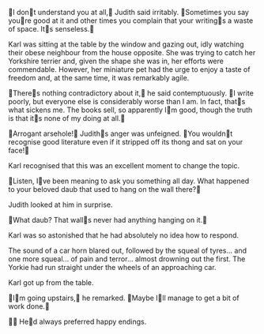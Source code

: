 I dont understand you at all, Judith said irritably. Sometimes you say youre good at it and other times you complain that your writings a waste of space. Its senseless.

Karl was sitting at the table by the window and gazing out, idly watching their obese neighbour from the house opposite. She was trying to catch her Yorkshire terrier and, given the shape she was in, her efforts were commendable. However, her miniature pet had the urge to enjoy a taste of freedom and, at the same time, it was remarkably agile.

Theres nothing contradictory about it, he said contemptuously. I write poorly, but everyone else is considerably worse than I am. In fact, thats what sickens me. The books sell, so apparently Im good, though the truth is that its none of my doing at all.

Arrogant arsehole! Judiths anger was unfeigned. You wouldnt recognise good literature even if it stripped off its thong and sat on your face!

Karl recognised that this was an excellent moment to change the topic.

Listen, Ive been meaning to ask you something all day. What happened to your beloved daub that used to hang on the wall there?

Judith looked at him in surprise.

What daub? That walls never had anything hanging on it.

Karl was so astonished that he had absolutely no idea how to respond.

The sound of a car horn blared out, followed by the squeal of tyres... and one more squeal... of pain and terror... almost drowning out the first. The Yorkie had run straight under the wheels of an approaching car.

Karl got up from the table.

Im going upstairs, he remarked. Maybe Ill manage to get a bit of work done.

 Hed always preferred happy endings. 